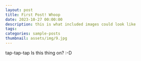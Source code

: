 ```yaml
---
layout: post
title: First Post! Whoop
date: 2023-10-27 00:00:00
description: this is what included images could look like
tags: 
categories: sample-posts
thumbnail: assets/img/9.jpg
---
```

tap-tap-tap 
Is this thing on? 
:-D 
